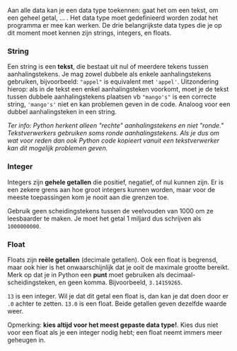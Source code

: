 Aan alle data kan je een data type toekennen: gaat het om een tekst, om een geheel getal, … . Het data type moet gedefinieerd worden zodat het programma er mee kan werken. 
De drie belangrijkste data types die je op dit moment moet kennen zijn strings, integers, en
floats.

### String

Een string is een **tekst**, die bestaat uit nul of meerdere tekens tussen
aanhalingstekens. Je mag zowel dubbele als enkele aanhalingstekens
gebruiken, bijvoorbeeld: `"appel"` is equivalent met `'appel'`. 
Uitzondering hierop: als in de tekst een enkel aanhalingsteken voorkomt, moet je de tekst tussen dubbele aanhalingstekens plaatsen vb `"mango's"` is een correcte string, `'mango's'` niet en kan problemen geven in de code. Analoog voor een dubbel aanhalingsteken in een string.

*Ter info: Python herkent alleen "rechte" aanhalingstekens en niet "ronde."
Tekstverwerkers gebruiken soms ronde aanhalingstekens. Als je dus om wat 
voor reden dan ook Python code kopieert vanuit een
tekstverwerker kan dit mogelijk problemen geven.*

### Integer

Integers zijn **gehele getallen** die positief, negatief, of nul kunnen
zijn. Er is een zekere grens aan hoe groot integers kunnen worden, maar voor 
de meeste toepassingen kom je nooit aan die grenzen toe.

Gebruik geen scheidingstekens tussen de veelvouden van 1000 om ze leesbaarder te maken. Je
moet het getal 1 miljard dus schrijven als `1000000000`.

### Float

Floats zijn **reële getallen** (decimale getallen). Ook een float is begrensd, 
maar ook hier is het onwaarschijnlijk dat je ooit de maximale grootte bereikt.
Merk op dat je in Python een **punt** moet gebruiken als decimaal-scheidingsteken, 
en geen komma. Bijvoorbeeld, `3.14159265`.

`13` is een integer. Wil je dat dit getal een float is, dan kan je dat doen door 
er `.0` achter te zetten. `13.0` is een float. Beide getallen geven dezelfde waarde weer.

Opmerking: **kies altijd voor het meest gepaste data type!**. Kies dus niet voor een float als je een integer nodig hebt; een float neemt immers meer geheugen in.
